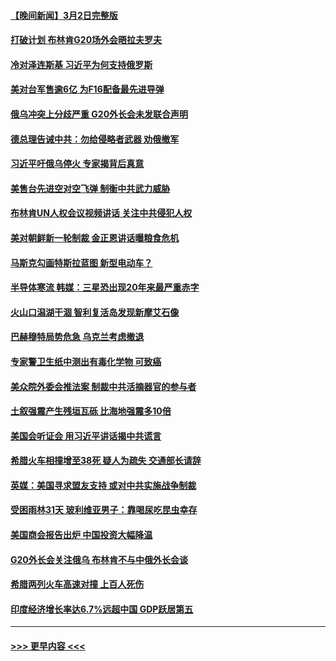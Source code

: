 #### [【晚间新闻】3月2日完整版](../pages/prog202/a103661140.md?t=03031243) 
#### [打破计划 布林肯G20场外会晤拉夫罗夫](../pages/prog202/a103661080.md?t=03031243) 
#### [冷对泽连斯基 习近平为何支持俄罗斯](../pages/prog202/a103661082.md?t=03031243) 
#### [美对台军售逾6亿 为F16配备最先进导弹](../pages/prog202/a103661083.md?t=03031243) 
#### [俄乌冲突上分歧严重 G20外长会未发联合声明](../pages/prog202/a103661079.md?t=03031243) 
#### [德总理告诫中共：勿给侵略者武器 劝俄撤军](../pages/prog202/a103661081.md?t=03031243) 
#### [习近平吁俄乌停火 专家揭背后真意](../pages/prog202/a103660587.md?t=03031243) 
#### [美售台先进空对空飞弹 制衡中共武力威胁](../pages/prog202/a103660831.md?t=03031243) 
#### [布林肯UN人权会议视频讲话 关注中共侵犯人权](../pages/prog202/a103660832.md?t=03031243) 
#### [美对朝鲜新一轮制裁  金正恩讲话曝粮食危机](../pages/prog202/a103660834.md?t=03031243) 
#### [马斯克勾画特斯拉蓝图 新型电动车？](../pages/prog202/a103660835.md?t=03031243) 
#### [半导体寒流 韩媒：三星恐出现20年来最严重赤字](../pages/prog202/a103660687.md?t=03031243) 
#### [火山口潟湖干涸 智利复活岛发现新摩艾石像](../pages/prog202/a103660637.md?t=03031243) 
#### [巴赫穆特局势危急 乌克兰考虑撤退](../pages/prog202/a103660611.md?t=03031243) 
#### [专家警卫生纸中测出有毒化学物 可致癌](../pages/prog202/a103660618.md?t=03031243) 
#### [美众院外委会推法案 制裁中共活摘器官的参与者](../pages/prog202/a103660621.md?t=03031243) 
#### [土叙强震产生残垣瓦砾 比海地强震多10倍](../pages/prog202/a103660573.md?t=03031243) 
#### [美国会听证会 用习近平讲话揭中共谎言](../pages/prog202/a103660571.md?t=03031243) 
#### [希腊火车相撞增至38死 疑人为疏失 交通部长请辞](../pages/prog202/a103660412.md?t=03031243) 
#### [英媒：美国寻求盟友支持 或对中共实施战争制裁](../pages/prog202/a103660369.md?t=03031243) 
#### [受困雨林31天 玻利维亚男子：靠喝尿吃昆虫幸存](../pages/prog202/a103660395.md?t=03031243) 
#### [美国商会报告出炉 中国投资大幅降温](../pages/prog202/a103660329.md?t=03031243) 
#### [G20外长会关注俄乌 布林肯不与中俄外长会谈](../pages/prog202/a103660327.md?t=03031243) 
#### [希腊两列火车高速对撞 上百人死伤](../pages/prog202/a103660330.md?t=03031243) 
#### [印度经济增长率达6.7%远超中国 GDP跃居第五](../pages/prog202/a103660135.md?t=03031243) 

----
#### [ >>> 更早内容 <<< ](../indexes/prog202-earlier.md)
